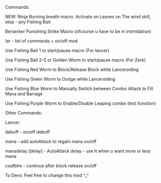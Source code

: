 Commands:

NEW: Ninja Burning breath macro. Activate on Leaves on The wind skill, stop - any Fishing Bait

Berserker Punishing Strike Macro (ofcourse u have to be in intimidation)

!ar - list of commands + on/off mod

Use Fishing Bait 1 to start/pause macro (For lancer)

Use Fishing Bait 2-5 or Golden Worm to start/pause macro (For Zerk)

Use Fishing Red Worm to Block/Release Block while Lanceroiding

Use Fishing Green Worm to Dodge while Lanceroiding

Use Fishing Blue Worm to Manually Switch between Combo Attack to Fill Mana and Barrage

Use Fishing Purple Worm to Enable/Disable Leaping combo (test function)

Other Commands:

Lancer:

debuff - on/off debuff

mana - add autoAttack to regain mana on/off

manadelay [delay] - AutoAttack delay - use it when u want more or less mana

coafblre - continue after block release on/off


To Devs: Feel free to change this mod ^_^